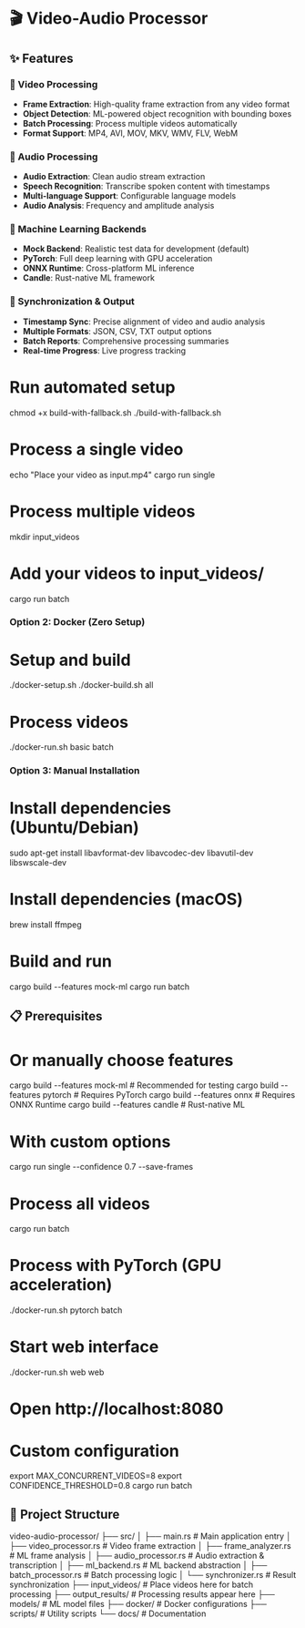 # 🎬 Video-Audio Processor

## ✨ Features

### 🎥 Video Processing
- **Frame Extraction**: High-quality frame extraction from any video format
- **Object Detection**: ML-powered object recognition with bounding boxes
- **Batch Processing**: Process multiple videos automatically
- **Format Support**: MP4, AVI, MOV, MKV, WMV, FLV, WebM

### 🎵 Audio Processing
- **Audio Extraction**: Clean audio stream extraction
- **Speech Recognition**: Transcribe spoken content with timestamps
- **Multi-language Support**: Configurable language models
- **Audio Analysis**: Frequency and amplitude analysis

### 🤖 Machine Learning Backends
- **Mock Backend**: Realistic test data for development (default)
- **PyTorch**: Full deep learning with GPU acceleration
- **ONNX Runtime**: Cross-platform ML inference
- **Candle**: Rust-native ML framework

### 🔄 Synchronization & Output
- **Timestamp Sync**: Precise alignment of video and audio analysis
- **Multiple Formats**: JSON, CSV, TXT output options
- **Batch Reports**: Comprehensive processing summaries
- **Real-time Progress**: Live progress tracking


# Run automated setup
chmod +x build-with-fallback.sh
./build-with-fallback.sh

# Process a single video
echo "Place your video as input.mp4"
cargo run single

# Process multiple videos
mkdir input_videos
# Add your videos to input_videos/
cargo run batch

### Option 2: Docker (Zero Setup)
# Setup and build
./docker-setup.sh
./docker-build.sh all

# Process videos
./docker-run.sh basic batch

### Option 3: Manual Installation
# Install dependencies (Ubuntu/Debian)
sudo apt-get install libavformat-dev libavcodec-dev libavutil-dev libswscale-dev

# Install dependencies (macOS)
brew install ffmpeg

# Build and run
cargo build --features mock-ml
cargo run batch

## 📋 Prerequisites

# Or manually choose features
cargo build --features mock-ml      # Recommended for testing
cargo build --features pytorch      # Requires PyTorch
cargo build --features onnx         # Requires ONNX Runtime
cargo build --features candle       # Rust-native ML

# With custom options
cargo run single --confidence 0.7 --save-frames

# Process all videos
cargo run batch

# Process with PyTorch (GPU acceleration)
./docker-run.sh pytorch batch

# Start web interface
./docker-run.sh web web
# Open http://localhost:8080

# Custom configuration
export MAX_CONCURRENT_VIDEOS=8
export CONFIDENCE_THRESHOLD=0.8
cargo run batch

## 📁 Project Structure


video-audio-processor/
├── src/
│   ├── main.rs              # Main application entry
│   ├── video_processor.rs   # Video frame extraction
│   ├── frame_analyzer.rs    # ML frame analysis
│   ├── audio_processor.rs   # Audio extraction & transcription
│   ├── ml_backend.rs        # ML backend abstraction
│   ├── batch_processor.rs   # Batch processing logic
│   └── synchronizer.rs      # Result synchronization
├── input_videos/            # Place videos here for batch processing
├── output_results/          # Processing results appear here
├── models/                  # ML model files
├── docker/                  # Docker configurations
├── scripts/                 # Utility scripts
└── docs/                    # Documentation

